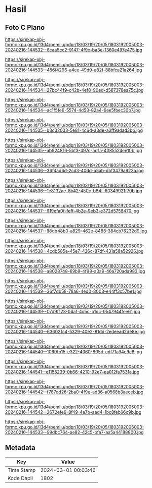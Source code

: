 # Hasil

## Foto C Plano

https://sirekap-obj-formc.kpu.go.id/13d4/pemilu/pdpr/18/03/19/20/05/1803192005003-20240216-144532--6caa5cc2-9147-4f9c-ba3e-1360e497e475.jpg

https://sirekap-obj-formc.kpu.go.id/13d4/pemilu/pdpr/18/03/19/20/05/1803192005003-20240216-144533--456f4296-a4ee-49d9-a82f-88bfca21a264.jpg

https://sirekap-obj-formc.kpu.go.id/13d4/pemilu/pdpr/18/03/19/20/05/1803192005003-20240216-144534--27bc44f9-c42b-4ef8-90ed-d587378ea75c.jpg

https://sirekap-obj-formc.kpu.go.id/13d4/pemilu/pdpr/18/03/19/20/05/1803192005003-20240216-144534--ac1f5fe6-5574-4d53-82a4-6ee5fbec30b7.jpg

https://sirekap-obj-formc.kpu.go.id/13d4/pemilu/pdpr/18/03/19/20/05/1803192005003-20240216-144535--b3c32033-5e81-4c6d-a3de-a3ff9adad3bb.jpg

https://sirekap-obj-formc.kpu.go.id/13d4/pemilu/pdpr/18/03/19/20/05/1803192005003-20240216-144535--ab924816-5bf3-497c-ad1a-4385524ee10b.jpg

https://sirekap-obj-formc.kpu.go.id/13d4/pemilu/pdpr/18/03/19/20/05/1803192005003-20240216-144536--36f4ad6d-2cd3-40dd-a5ab-dbf3479a923a.jpg

https://sirekap-obj-formc.kpu.go.id/13d4/pemilu/pdpr/18/03/19/20/05/1803192005003-20240216-144536--1e8132ae-8b42-450c-b84f-60349921f70b.jpg

https://sirekap-obj-formc.kpu.go.id/13d4/pemilu/pdpr/18/03/19/20/05/1803192005003-20240216-144537--619efa0f-feff-4b2e-9eb3-e372d5758470.jpg

https://sirekap-obj-formc.kpu.go.id/13d4/pemilu/pdpr/18/03/19/20/05/1803192005003-20240216-144537--88db48b0-a829-462e-8488-384cb76232d9.jpg

https://sirekap-obj-formc.kpu.go.id/13d4/pemilu/pdpr/18/03/19/20/05/1803192005003-20240216-144538--4cdb585e-45e7-426c-87df-431a58a52926.jpg

https://sirekap-obj-formc.kpu.go.id/13d4/pemilu/pdpr/18/03/19/20/05/1803192005003-20240216-144538--a8028748-69b9-4f98-a3a9-46a720ada983.jpg

https://sirekap-obj-formc.kpu.go.id/13d4/pemilu/pdpr/18/03/19/20/05/1803192005003-20240216-144539--36f7db58-78a6-4ed0-8003-e44ff3c57be1.jpg

https://sirekap-obj-formc.kpu.go.id/13d4/pemilu/pdpr/18/03/19/20/05/1803192005003-20240216-144539--07d9f123-04af-4d5c-b1dc-0547944fee61.jpg

https://sirekap-obj-formc.kpu.go.id/13d4/pemilu/pdpr/18/03/19/20/05/1803192005003-20240216-144540--636021c4-5329-40e2-81dd-2edeead2de8e.jpg

https://sirekap-obj-formc.kpu.go.id/13d4/pemilu/pdpr/18/03/19/20/05/1803192005003-20240216-144540--1069fb15-e322-4060-805d-cdf71a94e9c8.jpg

https://sirekap-obj-formc.kpu.go.id/13d4/pemilu/pdpr/18/03/19/20/05/1803192005003-20240216-144541--e1155239-0b66-4210-92e7-ea012fa7531a.jpg

https://sirekap-obj-formc.kpu.go.id/13d4/pemilu/pdpr/18/03/19/20/05/1803192005003-20240216-144542--f787dd26-2ba0-4f9e-ad36-a0568b3aeceb.jpg

https://sirekap-obj-formc.kpu.go.id/13d4/pemilu/pdpr/18/03/19/20/05/1803192005003-20240216-144542--2672efe9-8f49-4a7b-aad4-1bc8feb66c9b.jpg

https://sirekap-obj-formc.kpu.go.id/13d4/pemilu/pdpr/18/03/19/20/05/1803192005003-20240216-144533--99dbc764-ae82-42c5-bfa7-aa5a44188800.jpg


## Metadata

| Key        | Value               |
| ---------- | ------------------- |
| Time Stamp | 2024-03-01 00:03:46 |
| Kode Dapil | 1802                |



